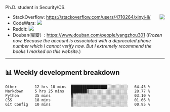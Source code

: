 Ph.D. student in Security/CS.

<img align="right" src="https://github-readme-stats.vercel.app/api?username=li-xin-yi&count_private=true&show_icons=true&hide_title=true&theme=tokyonight" />

- StackOverflow: https://stackoverflow.com/users/4710264/xinyi-li/
- CodeWars: [![](https://www.codewars.com/users/xy-li/badges/micro)](https://www.codewars.com/users/xy-li/)
- Reddit: [![](https://img.shields.io/reddit/user-karma/combined/xy-li?style=social)](https://www.reddit.com/user/xy-li/)
- Douban(豆瓣）: https://www.douban.com/people/yangzhou301  (*Frozen now. Because the account is associated with a deprecated phone number which I cannot verify now. But I extremely recommend the books I marked on this website.*)

---

## 📊 Weekly development breakdown

<!--START_SECTION:waka-->
```text
Other        12 hrs 10 mins  ████████████████░░░░░░░░░   64.45 % 
Markdown     5 hrs 25 mins   ███████▒░░░░░░░░░░░░░░░░░   28.77 % 
Python       35 mins         ▓░░░░░░░░░░░░░░░░░░░░░░░░   03.10 % 
CSS          18 mins         ▒░░░░░░░░░░░░░░░░░░░░░░░░   01.66 % 
Git Config   10 mins         ▒░░░░░░░░░░░░░░░░░░░░░░░░   00.95 % 
```
<!--END_SECTION:waka-->
